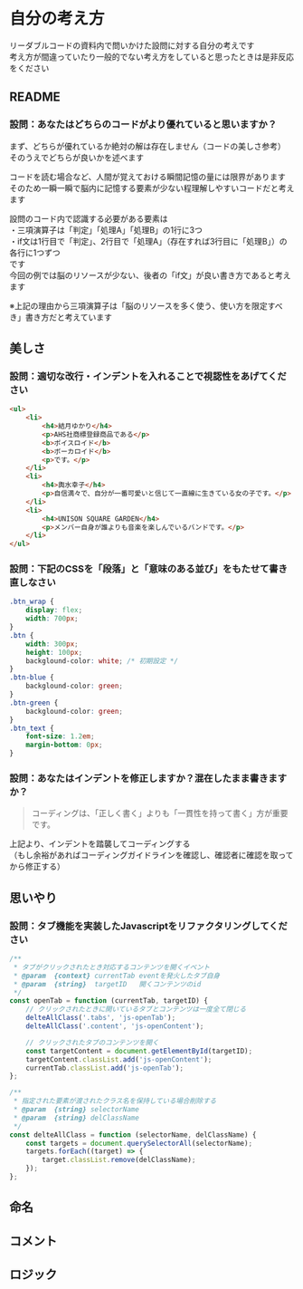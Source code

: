 # 自分の考え方
リーダブルコードの資料内で問いかけた設問に対する自分の考えです<br>
考え方が間違っていたり一般的でない考え方をしていると思ったときは是非反応をください

## README
### 設問：あなたはどちらのコードがより優れていると思いますか？
まず、どちらが優れているか絶対の解は存在しません（コードの美しさ参考）<br>
そのうえでどちらが良いかを述べます

コードを読む場合など、人間が覚えておける瞬間記憶の量には限界があります<br>
そのため一瞬一瞬で脳内に記憶する要素が少ない程理解しやすいコードだと考えます<br>

設問のコード内で認識する必要がある要素は<br>
・三項演算子は「判定」「処理A」「処理B」の1行に3つ<br>
・if文は1行目で「判定」、2行目で「処理A」（存在すれば3行目に「処理B」）の各行に1つずつ<br>
です<br>
今回の例では脳のリソースが少ない、後者の「if文」が良い書き方であると考えます

※上記の理由から三項演算子は「脳のリソースを多く使う、使い方を限定すべき」書き方だと考えています

## 美しさ
### 設問：適切な改行・インデントを入れることで視認性をあげてください

```HTML
<ul>
    <li>
        <h4>結月ゆかり</h4>
        <p>AHS社商標登録商品である</p>
        <b>ボイスロイド</b>
        <b>ボーカロイド</b>
        <p>です。</p>
    </li>
    <li>
        <h4>輿水幸子</h4>
        <p>自信満々で、自分が一番可愛いと信じて一直線に生きている女の子です。</p>
    </li>
    <li>
        <h4>UNISON SQUARE GARDEN</h4>
        <p>メンバー自身が誰よりも音楽を楽しんでいるバンドです。</p>
    </li>
</ul>
```

### 設問：下記のCSSを「段落」と「意味のある並び」をもたせて書き直しなさい

```CSS
.btn_wrap {
    display: flex;
    width: 700px;
}
.btn {
    width: 300px;
    height: 100px;
    backglound-color: white; /* 初期設定 */
}
.btn-blue {
    backglound-color: green;
}
.btn-green {
    backglound-color: green;
}
.btn_text {
    font-size: 1.2em;
    margin-bottom: 0px;
}
```

### 設問：あなたはインデントを修正しますか？混在したまま書きますか？

> コーディングは、「正しく書く」よりも「一貫性を持って書く」方が重要です。

上記より、インデントを踏襲してコーディングする<br>
（もし余裕があればコーディングガイドラインを確認し、確認者に確認を取ってから修正する）
## 思いやり
### 設問：タブ機能を実装したJavascriptをリファクタリングしてください

```Javascript
/**
 * タブがクリックされたとき対応するコンテンツを開くイベント
 * @param  {context} currentTab eventを発火したタブ自身
 * @param  {string}  targetID   開くコンテンツのid
 */
const openTab = function (currentTab, targetID) {
    // クリックされたときに開いているタブとコンテンツは一度全て閉じる
    delteAllClass('.tabs', 'js-openTab');
    delteAllClass('.content', 'js-openContent');

    // クリックされたタブのコンテンツを開く
    const targetContent = document.getElementById(targetID);
    targetContent.classList.add('js-openContent');
    currentTab.classList.add('js-openTab');
};

/**
 * 指定された要素が渡されたクラス名を保持している場合削除する
 * @param  {string} selectorName
 * @param  {string} delClassName
 */
const delteAllClass = function (selectorName, delClassName) {
    const targets = document.querySelectorAll(selectorName);
    targets.forEach((target) => {
        target.classList.remove(delClassName);
    });
};
```

## 命名
## コメント
## ロジック